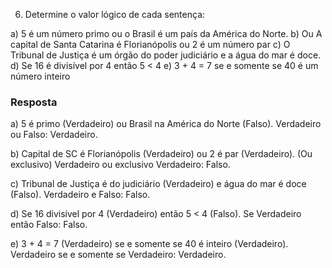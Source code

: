 
6. Determine o valor lógico de cada sentença:

a) 5 é um número primo ou o Brasil é um país da América do Norte.
b) Ou A capital de Santa Catarina é Florianópolis ou 2 é um número par
c) O Tribunal de Justiça é um órgão do poder judiciário e a água do mar é doce.
d) Se 16 é divisível por 4 então 5 < 4
e) 3 + 4 = 7 se e somente se 40 é um número inteiro

### Resposta


a) 5 é primo (Verdadeiro) ou Brasil na América do Norte (Falso).
   Verdadeiro ou Falso: Verdadeiro.

b) Capital de SC é Florianópolis (Verdadeiro) ou 2 é par (Verdadeiro). (Ou exclusivo)
   Verdadeiro ou exclusivo Verdadeiro: Falso.

c) Tribunal de Justiça é do judiciário (Verdadeiro) e água do mar é doce (Falso).
   Verdadeiro e Falso: Falso.

d) Se 16 divisível por 4 (Verdadeiro) então 5 < 4 (Falso).
   Se Verdadeiro então Falso: Falso.

e) 3 + 4 = 7 (Verdadeiro) se e somente se 40 é inteiro (Verdadeiro).
   Verdadeiro se e somente se Verdadeiro: Verdadeiro.